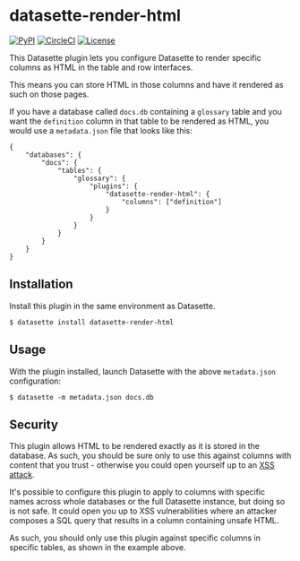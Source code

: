 # datasette-render-html

[![PyPI](https://img.shields.io/pypi/v/datasette-render-html.svg)](https://pypi.org/project/datasette-render-html/)
[![CircleCI](https://circleci.com/gh/simonw/datasette-render-html.svg?style=svg)](https://circleci.com/gh/simonw/datasette-render-html)
[![License](https://img.shields.io/badge/license-Apache%202.0-blue.svg)](https://github.com/simonw/datasette-render-html/blob/master/LICENSE)

This Datasette plugin lets you configure Datasette to render specific columns as HTML in the table and row interfaces.

This means you can store HTML in those columns and have it rendered as such on those pages.

If you have a database called `docs.db` containing a `glossary` table and you want the `definition` column in that table to be rendered as HTML, you would use a `metadata.json` file that looks like this:

    {
        "databases": {
            "docs": {
                "tables": {
                    "glossary": {
                        "plugins": {
                            "datasette-render-html": {
                                "columns": ["definition"]
                            }
                        }
                    }
                }
            }
        }
    }

## Installation

Install this plugin in the same environment as Datasette.

    $ datasette install datasette-render-html

## Usage

With the plugin installed, launch Datasette with the above `metadata.json` configuration:

    $ datasette -m metadata.json docs.db

## Security

This plugin allows HTML to be rendered exactly as it is stored in the database. As such, you should be sure only to use this against columns with content that you trust - otherwise you could open yourself up to an [XSS attack](https://owasp.org/www-community/attacks/xss/).

It's possible to configure this plugin to apply to columns with specific names across whole databases or the full Datasette instance, but doing so is not safe. It could open you up to XSS vulnerabilities where an attacker composes a SQL query that results in a column containing unsafe HTML.

As such, you should only use this plugin against specific columns in specific tables, as shown in the example above.

